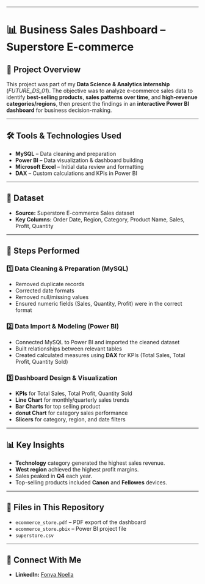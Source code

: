 

---

# 📊 Business Sales Dashboard – Superstore E-commerce

## 📁 Project Overview

This project was part of my **Data Science & Analytics internship** (*FUTURE\_DS\_01*).
The objective was to analyze e-commerce sales data to identify **best-selling products**, **sales patterns over time**, and **high-revenue categories/regions**, then present the findings in an **interactive Power BI dashboard** for business decision-making.

---

## 🛠 Tools & Technologies Used

* **MySQL** – Data cleaning and preparation
* **Power BI** – Data visualization & dashboard building
* **Microsoft Excel** – Initial data review and formatting
* **DAX** – Custom calculations and KPIs in Power BI

---

## 📂 Dataset

* **Source:** Superstore E-commerce Sales dataset
* **Key Columns:** Order Date, Region, Category, Product Name, Sales, Profit, Quantity

---

## 🔄 Steps Performed

### **1️⃣ Data Cleaning & Preparation (MySQL)**

* Removed duplicate records
* Corrected date formats
* Removed null/missing values
* Ensured numeric fields (Sales, Quantity, Profit) were in the correct format

### **2️⃣ Data Import & Modeling (Power BI)**

* Connected MySQL to Power BI and imported the cleaned dataset
* Built relationships between relevant tables
* Created calculated measures using **DAX** for KPIs (Total Sales, Total Profit, Quantity Sold)

### **3️⃣ Dashboard Design & Visualization**

* **KPIs** for Total Sales, Total Profit, Quantity Sold
* **Line Chart** for monthly/quarterly sales trends
* **Bar Charts** for top selling product
* **donut Chart** for category sales performance
* **Slicers** for category, region, and date filters

---

## 📊 Key Insights

* **Technology** category generated the highest sales revenue.
* **West region** achieved the highest profit margins.
* Sales peaked in **Q4** each year.
* Top-selling products included **Canon** and **Fellowes** devices.


---

## 📄 Files in This Repository

* `ecommerce_store.pdf` – PDF export of the dashboard
* `ecommerce_store.pbix` – Power BI project file
* `superstore.csv` 
  

---

## 🔗 Connect With Me

* **LinkedIn:** [Fonya Noella](https://www.linkedin.com/in/fonya-noella-2731b1352/)


